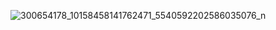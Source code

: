 ![300654178_10158458141762471_5540592202586035076_n](https://user-images.githubusercontent.com/93674339/189154542-ca91385f-8098-4c14-a472-cc68520342b0.jpg)
